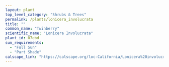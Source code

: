 ```yaml
---
layout: plant                                                              
top_level_category: "Shrubs & Trees"
permalink: /plants/lonicera_involucrata
title: ""
common_name: "Twinberry"
scientific_name: "Lonicera Involucrata"
plant_id: 07ebd
sun_requirements:
  - "Full Sun"
  - "Part Shade"
calscape_link: "https://calscape.org/loc-California/Lonicera%20involucrata(%20)"
---
```


